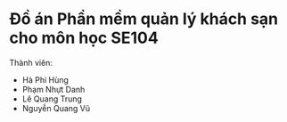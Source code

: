 # Đồ án Phần mềm quản lý khách sạn cho môn học SE104

Thành viên:
* Hà Phi Hùng
* Phạm Nhựt Danh
* Lê Quang Trung
* Nguyễn Quang Vũ
